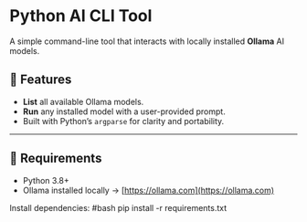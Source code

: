 # Python AI CLI Tool

A simple command-line tool that interacts with locally installed **Ollama** AI models.

## 🚀 Features
- **List** all available Ollama models.
- **Run** any installed model with a user-provided prompt.
- Built with Python’s `argparse` for clarity and portability.

---

## 🧩 Requirements
- Python 3.8+
- Ollama installed locally → [https://ollama.com](https://ollama.com)

Install dependencies:
#bash
pip install -r requirements.txt
